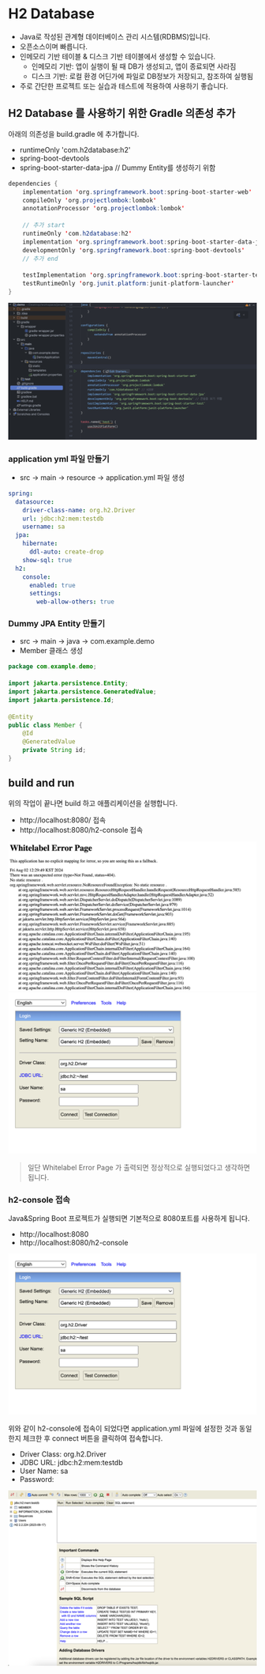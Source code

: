 # H2 Database

- Java로 작성된 관계형 데이터베이스 관리 시스템(RDBMS)입니다.
- 오픈소스이며 빠릅니다.
- 인메모리 기반 테이블 & 디스크 기반 테이블에서 생성할 수 있습니다.
  - 인메모리 기반: 앱이 실행이 될 때 DB가 생성되고, 앱이 종료되면 사라짐
  - 디스크 기반: 로컬 환경 어딘가에 파일로 DB정보가 저장되고, 참조하여 실행됨
- 주로 간단한 프로젝트 또는 실습과 테스트에 적용하여 사용하기 좋습니다.

## H2 Database 를 사용하기 위한 Gradle 의존성 추가

아래의 의존성을 build.gradle 에 추가합니다.

- runtimeOnly 'com.h2database:h2'
- spring-boot-devtools
- spring-boot-starter-data-jpa // Dummy Entity를 생성하기 위함

```java
dependencies {
    implementation 'org.springframework.boot:spring-boot-starter-web'
    compileOnly 'org.projectlombok:lombok'
    annotationProcessor 'org.projectlombok:lombok'

    // 추가 start
    runtimeOnly 'com.h2database:h2'
    implementation 'org.springframework.boot:spring-boot-starter-data-jpa'
    developmentOnly 'org.springframework.boot:spring-boot-devtools'
    // 추가 end

    testImplementation 'org.springframework.boot:spring-boot-starter-test'
    testRuntimeOnly 'org.junit.platform:junit-platform-launcher'
}
```

![build.gradle](./assets/build-gradle.png)

### application yml 파일 만들기

- src -> main -> resource -> application.yml 파일 생성

```yml
spring:
  datasource:
    driver-class-name: org.h2.Driver
    url: jdbc:h2:mem:testdb
    username: sa
  jpa:
    hibernate:
      ddl-auto: create-drop
    show-sql: true
  h2:
    console:
      enabled: true
      settings:
        web-allow-others: true
```

### Dummy JPA Entity 만들기

- src -> main -> java -> com.example.demo
- Member 클래스 생성

```java
package com.example.demo;

import jakarta.persistence.Entity;
import jakarta.persistence.GeneratedValue;
import jakarta.persistence.Id;

@Entity
public class Member {
    @Id
    @GeneratedValue
    private String id;
}
```

## build and run

위의 작업이 끝나면 build 하고 애플리케이션을 실행합니다.

- http://localhost:8080/ 접속
- http://localhost:8080/h2-console 접속

![localhost 접속 화면](./assets/run.png)
![h2-console 접속 화면](./assets/h2-console.png)

> 일단 Whitelabel Error Page 가 출력되면 정상적으로 실행되었다고 생각하면 됩니다.

### h2-console 접속

Java&Spring Boot 프로젝트가 실행되면 기본적으로 8080포트를 사용하게 됩니다.

- http://localhost:8080
- http://localhost:8080/h2-console

![h2-console](./assets/h2-console.png)

위와 같이 h2-console에 접속이 되었다면 application.yml 파일에 설정한 것과 동일한지 체크한 후
connect 버튼을 클릭하여 접속합니다.

- Driver Class: org.h2.Driver
- JDBC URL: jdbc:h2:mem:testdb
- User Name: sa
- Password:

![h2-console-after-connect](./assets/h2-console-after-connect.png)
